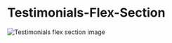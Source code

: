 # Testimonials-Flex-Section

![Testimonials flex section image](https://github.com/AyaAbdelmoghith/Testimonials-Flex-Section/assets/105630381/7e5309fa-482e-4f38-b964-730160329e1d)
